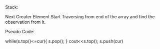 Stack:

Next Greater Element
 Start Traversing from end of the array and find the observation from it.
  
  Pseudo Code:
  
  while(s.top()<=cur){
  s.pop();
  }
  cout<<s.top();
  s.push(cur)
